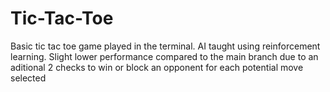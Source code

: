 # Tic-Tac-Toe
Basic tic tac toe game played in the terminal. AI taught using reinforcement learning.
Slight lower performance compared to the main branch due to an aditional 2 checks to win or block an opponent for each potential move selected
